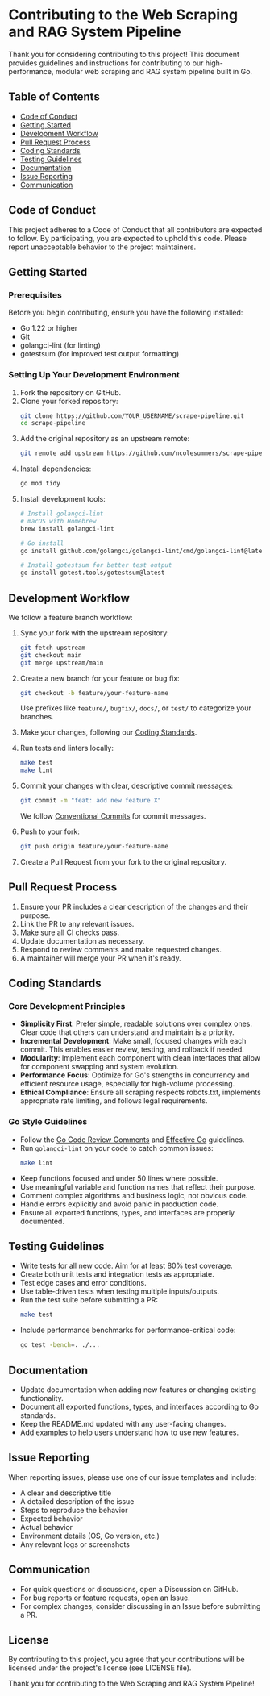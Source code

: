 # Contributing to the Web Scraping and RAG System Pipeline

Thank you for considering contributing to this project! This document provides guidelines and instructions for contributing to our high-performance, modular web scraping and RAG system pipeline built in Go.

## Table of Contents

- [Code of Conduct](#code-of-conduct)
- [Getting Started](#getting-started)
- [Development Workflow](#development-workflow)
- [Pull Request Process](#pull-request-process)
- [Coding Standards](#coding-standards)
- [Testing Guidelines](#testing-guidelines)
- [Documentation](#documentation)
- [Issue Reporting](#issue-reporting)
- [Communication](#communication)

## Code of Conduct

This project adheres to a Code of Conduct that all contributors are expected to follow. By participating, you are expected to uphold this code. Please report unacceptable behavior to the project maintainers.

## Getting Started

### Prerequisites

Before you begin contributing, ensure you have the following installed:

- Go 1.22 or higher
- Git
- golangci-lint (for linting)
- gotestsum (for improved test output formatting)

### Setting Up Your Development Environment

1. Fork the repository on GitHub.
2. Clone your forked repository:
   ```bash
   git clone https://github.com/YOUR_USERNAME/scrape-pipeline.git
   cd scrape-pipeline
   ```
3. Add the original repository as an upstream remote:
   ```bash
   git remote add upstream https://github.com/ncolesummers/scrape-pipeline.git
   ```
4. Install dependencies:
   ```bash
   go mod tidy
   ```
5. Install development tools:
   ```bash
   # Install golangci-lint
   # macOS with Homebrew
   brew install golangci-lint
   
   # Go install
   go install github.com/golangci/golangci-lint/cmd/golangci-lint@latest
   
   # Install gotestsum for better test output
   go install gotest.tools/gotestsum@latest
   ```

## Development Workflow

We follow a feature branch workflow:

1. Sync your fork with the upstream repository:
   ```bash
   git fetch upstream
   git checkout main
   git merge upstream/main
   ```

2. Create a new branch for your feature or bug fix:
   ```bash
   git checkout -b feature/your-feature-name
   ```
   
   Use prefixes like `feature/`, `bugfix/`, `docs/`, or `test/` to categorize your branches.

3. Make your changes, following our [Coding Standards](#coding-standards).

4. Run tests and linters locally:
   ```bash
   make test
   make lint
   ```

5. Commit your changes with clear, descriptive commit messages:
   ```bash
   git commit -m "feat: add new feature X" 
   ```
   
   We follow [Conventional Commits](https://www.conventionalcommits.org/) for commit messages.

6. Push to your fork:
   ```bash
   git push origin feature/your-feature-name
   ```

7. Create a Pull Request from your fork to the original repository.

## Pull Request Process

1. Ensure your PR includes a clear description of the changes and their purpose.
2. Link the PR to any relevant issues.
3. Make sure all CI checks pass.
4. Update documentation as necessary.
5. Respond to review comments and make requested changes.
6. A maintainer will merge your PR when it's ready.

## Coding Standards

### Core Development Principles

- **Simplicity First**: Prefer simple, readable solutions over complex ones. Clear code that others can understand and maintain is a priority.
- **Incremental Development**: Make small, focused changes with each commit. This enables easier review, testing, and rollback if needed.
- **Modularity**: Implement each component with clean interfaces that allow for component swapping and system evolution.
- **Performance Focus**: Optimize for Go's strengths in concurrency and efficient resource usage, especially for high-volume processing.
- **Ethical Compliance**: Ensure all scraping respects robots.txt, implements appropriate rate limiting, and follows legal requirements.

### Go Style Guidelines

- Follow the [Go Code Review Comments](https://github.com/golang/go/wiki/CodeReviewComments) and [Effective Go](https://golang.org/doc/effective_go) guidelines.
- Run `golangci-lint` on your code to catch common issues:
  ```bash
  make lint
  ```
- Keep functions focused and under 50 lines where possible.
- Use meaningful variable and function names that reflect their purpose.
- Comment complex algorithms and business logic, not obvious code.
- Handle errors explicitly and avoid panic in production code.
- Ensure all exported functions, types, and interfaces are properly documented.

## Testing Guidelines

- Write tests for all new code. Aim for at least 80% test coverage.
- Create both unit tests and integration tests as appropriate.
- Test edge cases and error conditions.
- Use table-driven tests when testing multiple inputs/outputs.
- Run the test suite before submitting a PR:
  ```bash
  make test
  ```
- Include performance benchmarks for performance-critical code:
  ```bash
  go test -bench=. ./...
  ```

## Documentation

- Update documentation when adding new features or changing existing functionality.
- Document all exported functions, types, and interfaces according to Go standards.
- Keep the README.md updated with any user-facing changes.
- Add examples to help users understand how to use new features.

## Issue Reporting

When reporting issues, please use one of our issue templates and include:

- A clear and descriptive title
- A detailed description of the issue
- Steps to reproduce the behavior
- Expected behavior
- Actual behavior
- Environment details (OS, Go version, etc.)
- Any relevant logs or screenshots

## Communication

- For quick questions or discussions, open a Discussion on GitHub.
- For bug reports or feature requests, open an Issue.
- For complex changes, consider discussing in an Issue before submitting a PR.

## License

By contributing to this project, you agree that your contributions will be licensed under the project's license (see LICENSE file).

Thank you for contributing to the Web Scraping and RAG System Pipeline! 